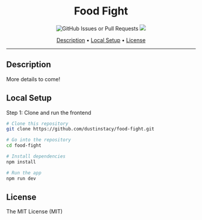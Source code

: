 <h1 align="center">
Food Fight
</h1>

<p align="center">
  <!-- <img alt="GitHub Release" src="https://img.shields.io/github/v/release/dustinstacy/food-fight"> -->
  <img alt="GitHub Issues or Pull Requests" src="https://img.shields.io/github/issues/dustinstacy/food-fight">
  <a href="./#license"><img src="https://img.shields.io/badge/License-MIT-brightgreen"/></a>
</p>

<p align="center">
  <a href="#description">Description</a> •
  <!-- <a href="#screenshots">Screenshots</a> • -->
  <a href="#local-setup">Local Setup</a> •
  <!-- <a href="#contributing">Contributing</a> • -->
  <a href="#license">License</a>
</p>

---


## Description

More details to come! 

## Local Setup

Step 1: Clone and run the frontend

```bash
# Clone this repository
git clone https://github.com/dustinstacy/food-fight.git

# Go into the repository
cd food-fight

# Install dependencies
npm install

# Run the app
npm run dev
```

<!-- ## Contributing

Interested in contirbuting? Check out the current [issues](https://github.com/dustinstacy/food-fight/issues) or submit your own idea.

1. Fork it!: `git clone https://github.com/dustinstacy/food-fight.git`
2. Create your feature branch: `git checkout -b my-new-feature`
3. Commit your changes: `git commit -m 'Add some feature'`
4. Push to the branch: `git push origin my-new-feature`
5. Submit a pull request -->

## License

The MIT License (MIT)

